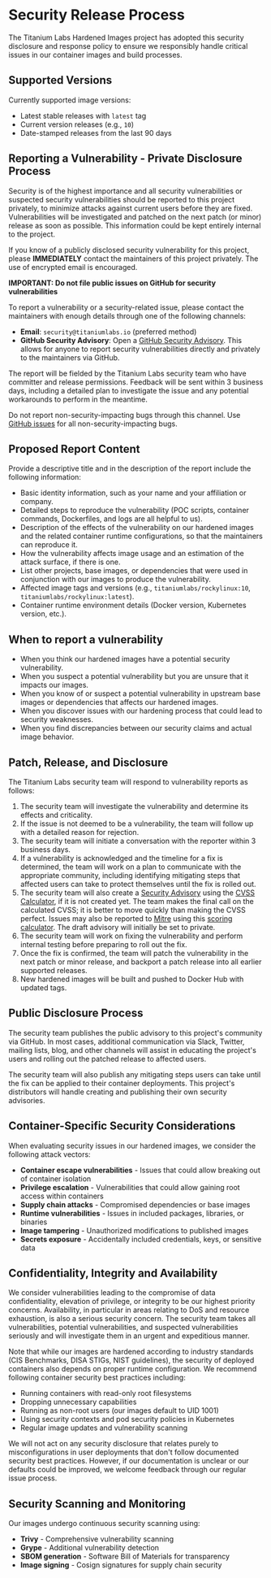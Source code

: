 # Security Release Process

The Titanium Labs Hardened Images project has adopted this security disclosure and response policy to ensure we responsibly handle critical issues in our container images and build processes.

## Supported Versions

Currently supported image versions:
- Latest stable releases with `latest` tag
- Current version releases (e.g., `10`)
- Date-stamped releases from the last 90 days

## Reporting a Vulnerability - Private Disclosure Process

Security is of the highest importance and all security vulnerabilities or suspected security vulnerabilities should be reported to this project privately, to minimize attacks against current users before they are fixed. Vulnerabilities will be investigated and patched on the next patch (or minor) release as soon as possible. This information could be kept entirely internal to the project.

If you know of a publicly disclosed security vulnerability for this project, please **IMMEDIATELY** contact the maintainers of this project privately. The use of encrypted email is encouraged.

**IMPORTANT: Do not file public issues on GitHub for security vulnerabilities**

To report a vulnerability or a security-related issue, please contact the maintainers with enough details through one of the following channels:

* **Email**: `security@titaniumlabs.io` (preferred method)
* **GitHub Security Advisory**: Open a [GitHub Security Advisory](https://docs.github.com/en/code-security/security-advisories/guidance-on-reporting-and-writing/privately-reporting-a-security-vulnerability). This allows for anyone to report security vulnerabilities directly and privately to the maintainers via GitHub.

The report will be fielded by the Titanium Labs security team who have committer and release permissions. Feedback will be sent within 3 business days, including a detailed plan to investigate the issue and any potential workarounds to perform in the meantime.

Do not report non-security-impacting bugs through this channel. Use [GitHub issues](https://github.com/titaniumlabsoss/hardened-images/issues) for all non-security-impacting bugs.

## Proposed Report Content

Provide a descriptive title and in the description of the report include the following information:

* Basic identity information, such as your name and your affiliation or company.
* Detailed steps to reproduce the vulnerability (POC scripts, container commands, Dockerfiles, and logs are all helpful to us).
* Description of the effects of the vulnerability on our hardened images and the related container runtime configurations, so that the maintainers can reproduce it.
* How the vulnerability affects image usage and an estimation of the attack surface, if there is one.
* List other projects, base images, or dependencies that were used in conjunction with our images to produce the vulnerability.
* Affected image tags and versions (e.g., `titaniumlabs/rockylinux:10`, `titaniumlabs/rockylinux:latest`).
* Container runtime environment details (Docker version, Kubernetes version, etc.).

## When to report a vulnerability

* When you think our hardened images have a potential security vulnerability.
* When you suspect a potential vulnerability but you are unsure that it impacts our images.
* When you know of or suspect a potential vulnerability in upstream base images or dependencies that affects our hardened images.
* When you discover issues with our hardening process that could lead to security weaknesses.
* When you find discrepancies between our security claims and actual image behavior.

## Patch, Release, and Disclosure

The Titanium Labs security team will respond to vulnerability reports as follows:

1. The security team will investigate the vulnerability and determine its effects and criticality.
2. If the issue is not deemed to be a vulnerability, the team will follow up with a detailed reason for rejection.
3. The security team will initiate a conversation with the reporter within 3 business days.
4. If a vulnerability is acknowledged and the timeline for a fix is determined, the team will work on a plan to communicate with the appropriate community, including identifying mitigating steps that affected users can take to protect themselves until the fix is rolled out.
5. The security team will also create a [Security Advisory](https://docs.github.com/en/code-security/repository-security-advisories/publishing-a-repository-security-advisory) using the [CVSS Calculator](https://www.first.org/cvss/calculator/3.0), if it is not created yet. The team makes the final call on the calculated CVSS; it is better to move quickly than making the CVSS perfect. Issues may also be reported to [Mitre](https://cve.mitre.org/) using this [scoring calculator](https://nvd.nist.gov/vuln-metrics/cvss/v3-calculator). The draft advisory will initially be set to private.
6. The security team will work on fixing the vulnerability and perform internal testing before preparing to roll out the fix.
7. Once the fix is confirmed, the team will patch the vulnerability in the next patch or minor release, and backport a patch release into all earlier supported releases.
8. New hardened images will be built and pushed to Docker Hub with updated tags.

## Public Disclosure Process

The security team publishes the public advisory to this project's community via GitHub. In most cases, additional communication via Slack, Twitter, mailing lists, blog, and other channels will assist in educating the project's users and rolling out the patched release to affected users.

The security team will also publish any mitigating steps users can take until the fix can be applied to their container deployments. This project's distributors will handle creating and publishing their own security advisories.

## Container-Specific Security Considerations

When evaluating security issues in our hardened images, we consider the following attack vectors:

* **Container escape vulnerabilities** - Issues that could allow breaking out of container isolation
* **Privilege escalation** - Vulnerabilities that could allow gaining root access within containers
* **Supply chain attacks** - Compromised dependencies or base images
* **Runtime vulnerabilities** - Issues in included packages, libraries, or binaries
* **Image tampering** - Unauthorized modifications to published images
* **Secrets exposure** - Accidentally included credentials, keys, or sensitive data

## Confidentiality, Integrity and Availability

We consider vulnerabilities leading to the compromise of data confidentiality, elevation of privilege, or integrity to be our highest priority concerns. Availability, in particular in areas relating to DoS and resource exhaustion, is also a serious security concern. The security team takes all vulnerabilities, potential vulnerabilities, and suspected vulnerabilities seriously and will investigate them in an urgent and expeditious manner.

Note that while our images are hardened according to industry standards (CIS Benchmarks, DISA STIGs, NIST guidelines), the security of deployed containers also depends on proper runtime configuration. We recommend following container security best practices including:

* Running containers with read-only root filesystems
* Dropping unnecessary capabilities
* Running as non-root users (our images default to UID 1001)
* Using security contexts and pod security policies in Kubernetes
* Regular image updates and vulnerability scanning

We will not act on any security disclosure that relates purely to misconfigurations in user deployments that don't follow documented security best practices. However, if our documentation is unclear or our defaults could be improved, we welcome feedback through our regular issue process.

## Security Scanning and Monitoring

Our images undergo continuous security scanning using:

* **Trivy** - Comprehensive vulnerability scanning
* **Grype** - Additional vulnerability detection
* **SBOM generation** - Software Bill of Materials for transparency
* **Image signing** - Cosign signatures for supply chain security
